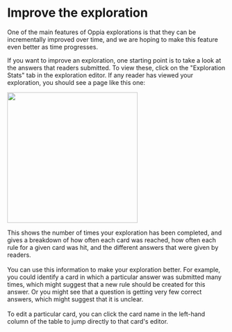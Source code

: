 # Improve the exploration #

One of the main features of Oppia explorations is that they can be incrementally improved over time, and we are hoping to make this feature even better as time progresses.

If you want to improve an exploration, one starting point is to take a look at the answers that readers submitted. To view these, click on the "Exploration Stats" tab in the exploration editor. If any reader has viewed your exploration, you should see a page like this one:

<img src='http://wiki.oppia.googlecode.com/git/images/analytics.png' width='300'>

This shows the number of times your exploration has been completed, and gives a breakdown of how often each card was reached, how often each rule for a given card was hit, and the different answers that were given by readers.<br>
<br>
You can use this information to make your exploration better. For example, you could identify a card in which a particular answer was submitted many times, which might suggest that a new rule should be created for this answer. Or you might see that a question is getting very few correct answers, which might suggest that it is unclear.<br>
<br>
To edit a particular card, you can click the card name in the left-hand column of the table to jump directly to that card's editor.